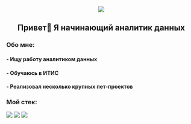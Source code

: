 <div align="center">
  <img src="https://i.gifer.com/4qo9.gif" align="center"/>
</div>

<h2 align="center">Привет👋 Я начинающий аналитик данных</h2>

<h3 align="left">Обо мне:</h3>
<h4 align="left">- Ищу работу аналитиком данных</h4>
<h4 align="left">- Обучаюсь в ИТИС</h4>
<h4 align="left">- Реализовал несколько крупных пет-проектов</h4>

<h3 align="left">Мой стек:</h3>

<div>
  <img src="https://img.shields.io/static/v1?message=python&label=&color=2CA5E0&logoColor=white&labelColor=&style=for-the-badge">
  <img src="https://img.shields.io/static/v1?message=SQL&label=&color=2CA5E0&logoColor=white&labelColor=&style=for-the-badge">
  <img src="https://img.shields.io/static/v1?message=PowerBI&label=&color=2CA5E0&logoColor=white&labelColor=&style=for-the-badge">
</div>

